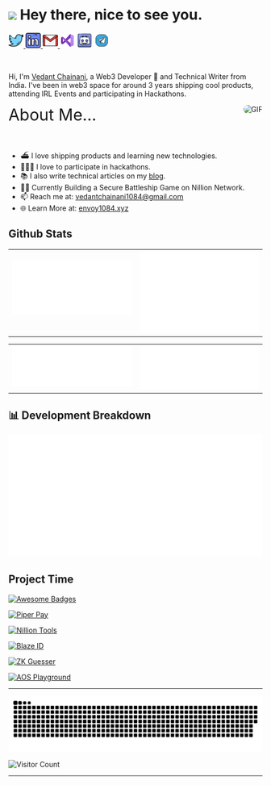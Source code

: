 <h1>
	<img
		src="https://emojis.slackmojis.com/emojis/images/1531849430/4246/blob-sunglasses.gif?"
		width="30" />
	Hey there, nice to see you.
</h1>

<p align="left">
	<a href="https://x.com/Envoy_1084" target="_blank"
		><img height="30" src="./icons/png/twitter.png"
	/>
	<a href="https://www.linkedin.com/in/vedant-chainani/" target="_blank"
		><img height="30" src="./icons/png/linkedin.png"
	/>
	<a href="mailto:vedantchainani1084@gmail.com" target="_blank"
		><img height="30" src="./icons/png/gmail.png"
	/>
	<a
		href="https://marketplace.visualstudio.com/publishers/Envoy1084"
		target="_blank"
		><img
			height="30"
			src="./icons/png/visual-studio.png" /></a
	>
	<a href="https://discordapp.com/users/665550588582297622"><img height="30" src="./icons/png/discord.png" alt="envoy_#0" ></a>
	<a href="https://t.me/envoy1084"><img height="30" src="./icons/png/telegram.png" alt="@envoy1084" ></a>

</p>

<br>

Hi, I'm [Vedant Chainani](https://envoy1084.xyz.com/), a Web3 Developer 🚀 and Technical Writer from India. I've been in web3 space for around 3 years shipping cool products, attending IRL Events and participating in Hackathons.
<br>

<img align="right" alt="GIF" src="https://media.giphy.com/media/3ohzdKvLT1DxFxhZAI/giphy.gif" style="border-radius: 24px;" />

<div style="font-size: 2rem; padding-bottom: 2rem;">About Me...</div>

- ⛴️ I love shipping products and learning new technologies.
- 👨🏻‍💻 I love to participate in hackathons.
- 📚 I also write technical articles on my [blog](https://blog.envoy1084.xyz).
- 🏴‍☠️ Currently Building a Secure Battleship Game on Nillion Network.
- 📫 Reach me at: [vedantchainani1084@gmail.com](mailto:vedantchainani1084@gmail.com)
- 🌐 Learn More at: [envoy1084.xyz](https://envoy1084.xyz)

## Github Stats

<table><tr><td valign="top" width="50%">

<br>

<img src="./assets/metrics.plugin.overview.svg">

</td><td valign="top" width="50%">

<img src="./assets/metrics.plugin.isocalendar.fullyear.svg" >

</td></tr></table>

<table><tr><td valign="top" width="50%">

<img src="./assets/metrics.plugin.activity.svg">

</td><td valign="top" width="50%">

<img src="./assets/metrics.plugin.stargazers.svg" >

</td></tr></table>

## 📊 Development Breakdown

<img src="./assets/metrics.plugin.wakatime.svg">

## Project Time

[![Awesome Badges](https://github-readme-stats.vercel.app/api/pin/?username=Envoy-VC&repo=awesome-badges)](https://github.com/Envoy-VC/awesome-badges)

[![Piper Pay](https://github-readme-stats.vercel.app/api/pin/?username=Envoy-VC&repo=piper-pay)](https://github.com/Envoy-VC/piper-pay)

[![Nillion Tools](https://github-readme-stats.vercel.app/api/pin/?username=Envoy-VC&repo=nillion-tools)](https://github.com/Envoy-VC/nillion-tools)

[![Blaze ID](https://github-readme-stats.vercel.app/api/pin/?username=Envoy-VC&repo=blaze-id)](https://github.com/Envoy-VC/blaze-id)

[![ZK Guesser](https://github-readme-stats.vercel.app/api/pin/?username=Envoy-VC&repo=zk-guesser)](https://github.com/Envoy-VC/zk-guesser)

[![AOS Playground](https://github-readme-stats.vercel.app/api/pin/?username=Envoy-VC&repo=aos-playground)](https://github.com/Envoy-VC/aos-playground)

---

<img src="https://raw.githubusercontent.com/Envoy-VC/Envoy-VC/output/github-contribution-grid-snake-dark.svg">

![Visitor Count](https://profile-counter.glitch.me/Envoy-VC/count.svg)

---
